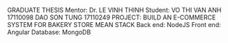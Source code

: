 GRADUATE THESIS
Mentor: Dr. LE VINH THINH
Student:
VO THI VAN ANH    17110098
DAO SON TUNG      17110249
PROJECT: BUILD AN E-COMMERCE SYSTEM FOR BAKERY STORE
MEAN STACK
Back end: NodeJS
Front end: Angular
Database: MongoDB

